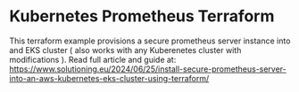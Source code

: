 # Kubernetes Prometheus Terraform

This terraform example provisions a secure prometheus server instance into and EKS cluster ( also works with any Kuberenetes cluster with modifications ).
Read full article and guide at: https://www.solutioning.eu/2024/06/25/install-secure-prometheus-server-into-an-aws-kubernetes-eks-cluster-using-terraform/